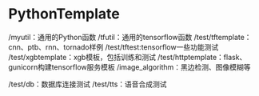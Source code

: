 # PythonTemplate
/myutil：通用的Python函数
/tfutil：通用的tensorflow函数
/test/tftemplate：cnn、ptb、rnn、tornado样例
/test/tftest:tensorflow一些功能测试
/test/xgbtemplate：xgb模板，包括训练和测试
/test/httptemplate：flask、gunicorn构建tensorflow服务模板
/image_algorithm：黑边检测、图像模糊等

/test/db：数据库连接测试
/test/tts：语音合成测试